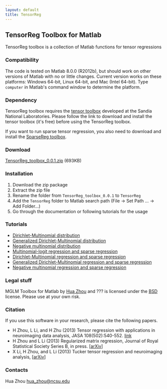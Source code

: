 ```yaml
---
layout: default
title: TensorReg
---
```


## TensorReg Toolbox for Matlab

TensorReg toolbox is a collection of Matlab functions for tensor regressions

### Compatibility

The code is tested on Matlab 8.0.0 (R2012b), but should work on other versions of Matlab with no or little changes. Current version works on these platforms: Windows 64-bit, Linux 64-bit, and Mac (Intel 64-bit). Type `computer` in Matlab's command window to determine the platform.

### Dependency

TensorReg toolbox requires the [tensor toolbox](http://www.sandia.gov/~tgkolda/TensorToolbox/index-2.5.html) developed at the Sandia National Laboratories. Please follow the link to download and install the tensor toolbox (it's free) before using the TensorReg toolbox. 

If you want to run sparse tensor regression, you also need to download and install the [SparseReg toolbox](http://www4.stat.ncsu.edu/~hzhou3/softwares/sparsereg/).

### Download

[TensorReg_toolbox_0.0.1.zip](../TensorReg_toolbox_0.0.1.zip) (693KB)

### Installation

1. Download the zip package
2. Extract the zip file
3. Rename the folder from `TensorReg_toolbox_0.0.1` to `TensorReg`
4. Add the `TensorReg` folder to Matlab search path (File -> Set Path ... -> Add Folder...)
5. Go through the documentation or following tutorials for the usage

### Tutorials

* [Dirichlet-Multinomial distribution](./html/demo_dirmn.html)
* [Generalized Dirichlet-Multinomial distribution](./html/demo_gendirmn.html)
* [Negative multinomial distribution](./html/demo_negmn.html)
* [Multinomial-logit regression and sparse regression](./html/demo_mnlogitreg.html)
* [Dirichlet-Multinomial regression and sparse regression](./html/demo_dirmnreg.html)
* [Generalized Dirichlet-Multinomial regression and sparse regression](./html/demo_gendirmnreg.html)
* [Negative multinomial regression and sparse regression](./html/demo_negmnreg.html)

### Legal stuff

MGLM Toolbox for Matlab by [Hua Zhou](http://www4.stat.ncsu.edu/~hzhou3/) and ??? is licensed under the [BSD](./html/COPYRIGHT.txt) license. Please use at your own risk.

### Citation

If you use this software in your research, please cite the following papers.

* H Zhou, L Li, and H Zhu (2013) Tensor regression with applications in neuroimaging data analysis, JASA 108(502):540-552. [link](http://www.tandfonline.com/doi/abs/10.1080/01621459.2013.776499#.UeW24mTXjbw)
* H Zhou and L Li (2013) Regularized matrix regression, Journal of Royal Statistical Society Series B, in press. \[[arXiv](http://arxiv.org/abs/1204.3331)\]
* X Li, H Zhou, and L Li (2013) Tucker tensor regression and neuroimaging analysis, \[[arXiv](http://arxiv.org/abs/1304.5637)\]

### Contacts

Hua Zhou <hua_zhou@ncsu.edu>

